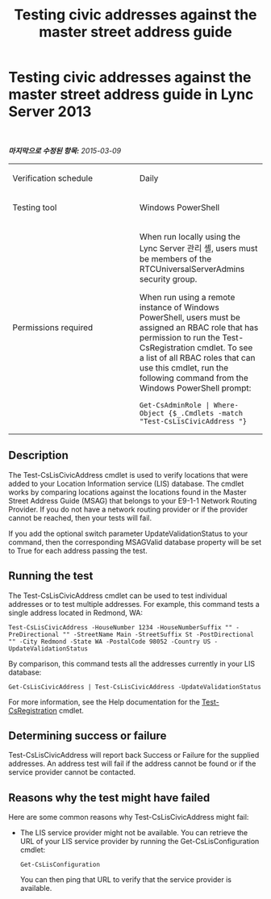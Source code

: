﻿---
title: "Testing civic addresses against the master street address guide"
TOCTitle: Testing civic addresses against the master street address guide
ms:assetid: dc680de9-2a0f-4fd3-a99e-9bab0bc30ae5
ms:mtpsurl: https://technet.microsoft.com/ko-kr/library/Dn690132(v=OCS.15)
ms:contentKeyID: 62281092
ms.date: 08/10/2015
mtps_version: v=OCS.15
ms.translationtype: HT
---

# Testing civic addresses against the master street address guide in Lync Server 2013

 

_**마지막으로 수정된 항목:** 2015-03-09_


<table>
<colgroup>
<col style="width: 50%" />
<col style="width: 50%" />
</colgroup>
<tbody>
<tr class="odd">
<td><p>Verification schedule</p></td>
<td><p>Daily</p></td>
</tr>
<tr class="even">
<td><p>Testing tool</p></td>
<td><p>Windows PowerShell</p></td>
</tr>
<tr class="odd">
<td><p>Permissions required</p></td>
<td><p>When run locally using the Lync Server 관리 셸, users must be members of the RTCUniversalServerAdmins security group.</p>
<p>When run using a remote instance of Windows PowerShell, users must be assigned an RBAC role that has permission to run the Test-CsRegistration cmdlet. To see a list of all RBAC roles that can use this cmdlet, run the following command from the Windows PowerShell prompt:</p>
<pre><code>Get-CsAdminRole | Where-Object {$_.Cmdlets -match &quot;Test-CsLisCivicAddress &quot;}</code></pre></td>
</tr>
</tbody>
</table>


## Description

The Test-CsLisCivicAddress cmdlet is used to verify locations that were added to your Location Information service (LIS) database. The cmdlet works by comparing locations against the locations found in the Master Street Address Guide (MSAG) that belongs to your E9-1-1 Network Routing Provider. If you do not have a network routing provider or if the provider cannot be reached, then your tests will fail.

If you add the optional switch parameter UpdateValidationStatus to your command, then the corresponding MSAGValid database property will be set to True for each address passing the test.

## Running the test

The Test-CsLisCivicAddress cmdlet can be used to test individual addresses or to test multiple addresses. For example, this command tests a single address located in Redmond, WA:

    Test-CsLisCivicAddress -HouseNumber 1234 -HouseNumberSuffix "" -PreDirectional "" -StreetName Main -StreetSuffix St -PostDirectional "" -City Redmond -State WA -PostalCode 98052 -Country US -UpdateValidationStatus

By comparison, this command tests all the addresses currently in your LIS database:

    Get-CsLisCivicAddress | Test-CsLisCivicAddress -UpdateValidationStatus

For more information, see the Help documentation for the [Test-CsRegistration](https://docs.microsoft.com/en-us/powershell/module/skype/Test-CsRegistration) cmdlet.

## Determining success or failure

Test-CsLisCivicAddress will report back Success or Failure for the supplied addresses. An address test will fail if the address cannot be found or if the service provider cannot be contacted.

## Reasons why the test might have failed

Here are some common reasons why Test-CsLisCivicAddress might fail:

  - The LIS service provider might not be available. You can retrieve the URL of your LIS service provider by running the Get-CsLisConfiguration cmdlet:
    
        Get-CsLisConfiguration 
    
    You can then ping that URL to verify that the service provider is available.

